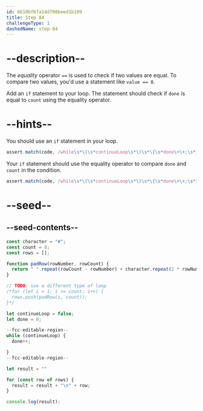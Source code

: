 ```yaml
---
id: 6610bf6fa14d700beed1b109
title: Step 84
challengeType: 1
dashedName: step-84
---
```


# --description--

The <dfn>equality</dfn> operator `==` is used to check if two values are equal. To compare two values, you'd use a statement like `value == 8`.

Add an `if` statement to your loop. The statement should check if `done` is equal to `count` using the equality operator.

# --hints--

You should use an `if` statement in your loop.

```js
assert.match(code, /while\s*\(\s*continueLoop\s*\)\s*\{\s*done\+\+;\s*if/);
```

Your `if` statement should use the equality operator to compare `done` and `count` in the condition.

```js
assert.match(code, /while\s*\(\s*continueLoop\s*\)\s*\{\s*done\+\+;\s*if\s*\(\s*(?:done\s*==\s*count|count\s*==\s*done)\s*\)\s*\{/);
```

# --seed--

## --seed-contents--

```js
const character = "#";
const count = 8;
const rows = [];

function padRow(rowNumber, rowCount) {
  return " ".repeat(rowCount - rowNumber) + character.repeat(2 * rowNumber - 1) + " ".repeat(rowCount - rowNumber);
}

// TODO: use a different type of loop
/*for (let i = 1; i <= count; i++) {
  rows.push(padRow(i, count));
}*/

let continueLoop = false;
let done = 0;

--fcc-editable-region--
while (continueLoop) {
  done++;

}
--fcc-editable-region--

let result = ""

for (const row of rows) {
  result = result + "\n" + row;
}

console.log(result);
```

